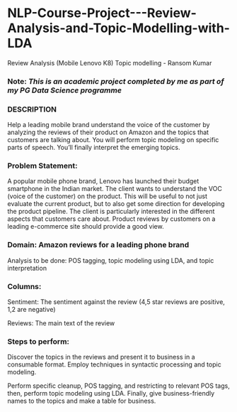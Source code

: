 # NLP-Course-Project---Review-Analysis-and-Topic-Modelling-with-LDA
Review Analysis (Mobile Lenovo K8) Topic modelling - Ransom Kumar

### Note: _This is an academic project completed by me as part of my PG Data Science programme_

### DESCRIPTION
Help a leading mobile brand understand the voice of the customer by analyzing the reviews of their product on Amazon and the topics that customers are talking about. You will perform topic modeling on specific parts of speech. You’ll finally interpret the emerging topics.

### Problem Statement:
A popular mobile phone brand, Lenovo has launched their budget smartphone in the Indian market. The client wants to understand the VOC (voice of the customer) on the product. This will be useful to not just evaluate the current product, but to also get some direction for developing the product pipeline. The client is particularly interested in the different aspects that customers care about. Product reviews by customers on a leading e-commerce site should provide a good view.

### Domain: Amazon reviews for a leading phone brand

Analysis to be done: POS tagging, topic modeling using LDA, and topic interpretation

### Columns:

Sentiment: The sentiment against the review (4,5 star reviews are positive, 1,2 are negative)

Reviews: The main text of the review

### Steps to perform:

Discover the topics in the reviews and present it to business in a consumable format. Employ techniques in syntactic processing and topic modeling.

Perform specific cleanup, POS tagging, and restricting to relevant POS tags, then, perform topic modeling using LDA. Finally, give business-friendly names to the topics and make a table for business.
